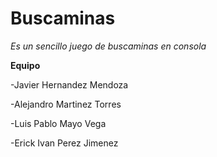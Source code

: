 # Buscaminas
*Es un sencillo juego de buscaminas en consola*

**Equipo**

-Javier Hernandez Mendoza

-Alejandro Martinez Torres

-Luis Pablo Mayo Vega

-Erick Ivan Perez Jimenez
                                  
